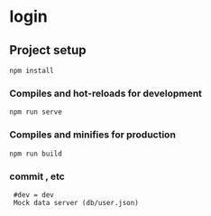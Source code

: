 # login

## Project setup
```
npm install
```

### Compiles and hot-reloads for development
```
npm run serve
```

### Compiles and minifies for production
```
npm run build
```


### commit , etc
```
 #dev = dev  
 Mock data server (db/user.json)
```
